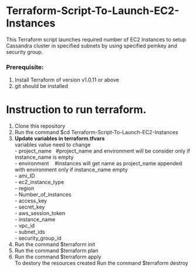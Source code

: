 
# Terraform-Script-To-Launch-EC2-Instances
This Terraform script launches required number of EC2 Instances to setup Cassandra cluster in specified subnets by using specified pemkey and security group.

### Prerequisite:

1. Install Terraform of version  v1.0.11 or above
2. git should be installed

# Instruction to run terraform.

1. Clone this repository
2. Run the command $cd Terraform-Script-To-Launch-EC2-Instances
3. **Update variables in terraform.tfvars** </br>
      variables value need to change   </br>
       - project_name  &nbsp;  #project_name and environment will be consider only if instance_name is empty</br>
       - environment   &nbsp;&nbsp; #instances will get name as project_name appended with environment only if instance_name empty </br>
       - ami_ID                  </br>
       - ec2_instance_type        </br>
       - region                    </br>
       - Number_of_instances        </br>
       - access_key                  </br>
       - secret_key                   </br>
       - aws_session_token             </br>
       - instance_name                  </br>
       - vpc_id                          </br>
       - subnet_ids                       </br>
       - security_group_id                 </br>
4. Run the command $terraform init 
5. Run the command $terraform plan
6. Run the command $terraform apply </br>
To destory the resources created Run the command $terraform destroy
